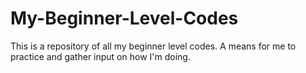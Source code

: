 My-Beginner-Level-Codes
=======================

This is a repository of all my beginner level codes.  A means for me to practice and gather input on how I'm doing.

